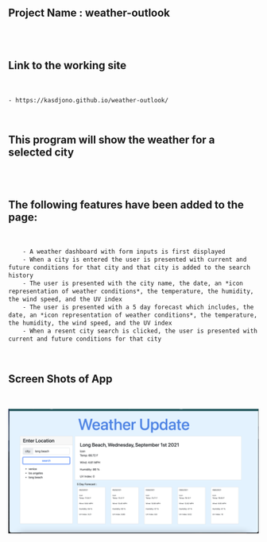 ## Project Name : weather-outlook
<br/>
<br/>

## Link to the working site
<br/>

    - https://kasdjono.github.io/weather-outlook/
<br/>

## This program will show the weather for a selected city
<br/>
<br/>

## The following features have been added to the page:
<br/>

        - A weather dashboard with form inputs is first displayed
        - When a city is entered the user is presented with current and future conditions for that city and that city is added to the search history
        - The user is presented with the city name, the date, an *icon representation of weather conditions*, the temperature, the humidity, the wind speed, and the UV index
        - The user is presented with a 5 day forecast which includes, the date, an *icon representation of weather conditions*, the temperature, the humidity, the wind speed, and the UV index
        - When a resent city search is clicked, the user is presented with current and future conditions for that city

<br/>


## Screen Shots of App
<br/>


!["screen shot 1 of website after adjustments"](./assets/images/image-1.png)


<br/>